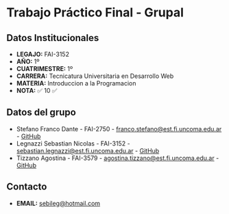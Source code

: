 # Trabajo Práctico Final - Grupal
## Datos Institucionales
- **LEGAJO:** FAI-3152
- **AÑO:** 1º
- **CUATRIMESTRE:** 1º
- **CARRERA:** Tecnicatura Universitaria en Desarrollo Web
- **MATERIA:** Introduccion a la Programacion
- **NOTA:** :white_check_mark: 10 :white_check_mark:
## Datos del grupo
- Stefano Franco Dante - FAI-2750 - franco.stefano@est.fi.uncoma.edu.ar - [GitHub](https://github.com/francoDanteStefano)
- Legnazzi Sebastian Nicolas - FAI-3152 - sebastian.legnazzi@est.fi.uncoma.edu.ar - [GitHub](https://github.com/SebastianLegnazzi)
- Tizzano Agostina - FAI-3579 - agostina.tizzano@est.fi.uncoma.edu.ar - [GitHub](https://github.com/agostita)
## Contacto
- **EMAIL:** sebileg@hotmail.com
